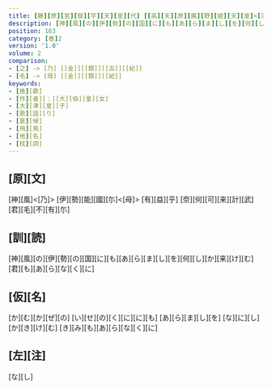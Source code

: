 ```yaml
---
title: [藤][原][宮][御][宇][天][皇][代] [[高][天][原][廣][野][姫][天][皇]<[天][皇][元][年][丁][亥][十][一][年][譲][位][軽][太][子][尊][号][曰][太][上][天][皇]>] / [大][津][皇][子][薨][之][後][大][来][皇][女][従][伊][勢][齋][宮][上][京][之][時][御][作][歌][二][首]
description: [神][風][の][伊][勢][の][国][に][も][あ][ら][ま][し][を][何][し][か][来][け][む][君][も][あ][ら][な][く][に]
position: 163
category: [巻]2
version: '1.0'
volume: 2
comparison:
- [之] -> [乃] [[金]][[類]][[古]][[紀]]
- [毛] -> [母] [[金]][[類]][[紀]]
keywords:
- [挽][歌]
- [作][者][：][大][伯][皇][女]
- [大][津][皇][子]
- [歌][語][り]
- [哀][悼]
- [飛][鳥]
- [地][名]
- [枕][詞]
---
```


## [原][文]

[神][風]<[乃]> [伊][勢][能][國][尓]<[母]> [有][益][乎] [奈][何][可][来][計][武] [君][毛][不][有][尓]

## [訓][読]

[神][風][の][伊][勢][の][国][に][も][あ][ら][ま][し][を][何][し][か][来][け][む][君][も][あ][ら][な][く][に]

## [仮][名]

[か][む][か][ぜ][の] [い][せ][の][く][に][に][も] [あ][ら][ま][し][を] [な][に][し][か][き][け][む] [き][み][も][あ][ら][な][く][に]

## [左][注]

[な][し]
